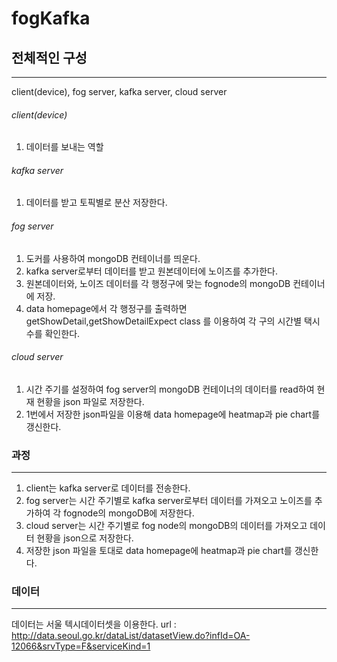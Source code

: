 # fogKafka

## 전체적인 구성
--------------------------------
client(device), fog server, kafka server, cloud server

###### client(device)
1. 데이터를 보내는 역할

###### kafka server
1. 데이터를 받고 토픽별로 분산 저장한다.

###### fog server
1. 도커를 사용하여 mongoDB 컨테이너를 띄운다.
2. kafka server로부터 데이터를 받고 원본데이터에 노이즈를 추가한다.
3. 원본데이터와, 노이즈 데이터를 각 행정구에 맞는 fognode의 mongoDB 컨테이너에 저장.
4. data homepage에서 각 행정구를 출력하면 getShowDetail,getShowDetailExpect class 를 이용하여 각 구의 시간별 택시 수를 확인한다.

###### cloud server
1. 시간 주기를 설정하여 fog server의 mongoDB 컨테이너의 데이터를 read하여 현재 현황을 json 파일로 저장한다.
2. 1번에서 저장한 json파일을 이용해 data homepage에 heatmap과 pie chart를 갱신한다.

### 과정
-------------------------------
1. client는 kafka server로 데이터를 전송한다.
2. fog server는 시간 주기별로 kafka server로부터 데이터를 가져오고 노이즈를 추가하여 각 fognode의 mongoDB에 저장한다.
3. cloud server는 시간 주기별로 fog node의 mongoDB의 데이터를 가져오고 데이터 현황을 json으로 저장한다.
4. 저장한 json 파일을 토대로 data homepage에 heatmap과 pie chart를 갱신한다.

### 데이터
-------------------------------
데이터는 서울 텍시데이터셋을 이용한다.
url : http://data.seoul.go.kr/dataList/datasetView.do?infId=OA-12066&srvType=F&serviceKind=1
